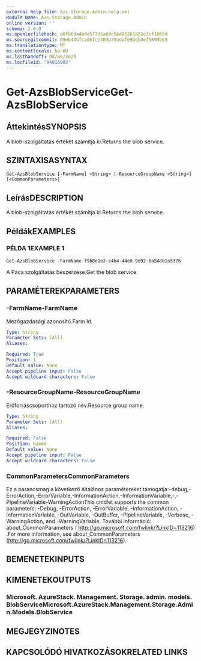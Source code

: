 ```yaml
---
external help file: Azs.Storage.Admin-help.xml
Module Name: Azs.Storage.Admin
online version: ''
schema: 2.0.0
ms.openlocfilehash: a0fb6da4bde577d5a69c5bd85261822e3cf1865d
ms.sourcegitcommit: 09eb4dbfcad6fce303b793dafe9bebdef589db03
ms.translationtype: MT
ms.contentlocale: hu-HU
ms.lasthandoff: 08/08/2020
ms.locfileid: "94016903"
---
```

# <span data-ttu-id="aba1b-101">Get-AzsBlobService</span><span class="sxs-lookup"><span data-stu-id="aba1b-101">Get-AzsBlobService</span></span>

## <span data-ttu-id="aba1b-102">Áttekintés</span><span class="sxs-lookup"><span data-stu-id="aba1b-102">SYNOPSIS</span></span>
<span data-ttu-id="aba1b-103">A blob-szolgáltatás értékét számítja ki.</span><span class="sxs-lookup"><span data-stu-id="aba1b-103">Returns the blob service.</span></span>

## <span data-ttu-id="aba1b-104">SZINTAXISA</span><span class="sxs-lookup"><span data-stu-id="aba1b-104">SYNTAX</span></span>

```
Get-AzsBlobService [-FarmName] <String> [-ResourceGroupName <String>] [<CommonParameters>]
```

## <span data-ttu-id="aba1b-105">Leírás</span><span class="sxs-lookup"><span data-stu-id="aba1b-105">DESCRIPTION</span></span>
<span data-ttu-id="aba1b-106">A blob-szolgáltatás értékét számítja ki.</span><span class="sxs-lookup"><span data-stu-id="aba1b-106">Returns the blob service.</span></span>

## <span data-ttu-id="aba1b-107">Példák</span><span class="sxs-lookup"><span data-stu-id="aba1b-107">EXAMPLES</span></span>

### <span data-ttu-id="aba1b-108">PÉLDA 1</span><span class="sxs-lookup"><span data-stu-id="aba1b-108">EXAMPLE 1</span></span>
```
Get-AzsBlobService -FarmName f9b8e2e2-e4b4-44e0-9d92-6a848b1a5376
```

<span data-ttu-id="aba1b-109">A Paca szolgáltatás beszerzése.</span><span class="sxs-lookup"><span data-stu-id="aba1b-109">Get the blob service.</span></span>

## <span data-ttu-id="aba1b-110">PARAMÉTEREK</span><span class="sxs-lookup"><span data-stu-id="aba1b-110">PARAMETERS</span></span>

### <span data-ttu-id="aba1b-111">-FarmName</span><span class="sxs-lookup"><span data-stu-id="aba1b-111">-FarmName</span></span>
<span data-ttu-id="aba1b-112">Mezőgazdasági azonosító.</span><span class="sxs-lookup"><span data-stu-id="aba1b-112">Farm Id.</span></span>

```yaml
Type: String
Parameter Sets: (All)
Aliases:

Required: True
Position: 1
Default value: None
Accept pipeline input: False
Accept wildcard characters: False
```

### <span data-ttu-id="aba1b-113">-ResourceGroupName</span><span class="sxs-lookup"><span data-stu-id="aba1b-113">-ResourceGroupName</span></span>
<span data-ttu-id="aba1b-114">Erőforráscsoporthoz tartozó név.</span><span class="sxs-lookup"><span data-stu-id="aba1b-114">Resource group name.</span></span>

```yaml
Type: String
Parameter Sets: (All)
Aliases:

Required: False
Position: Named
Default value: None
Accept pipeline input: False
Accept wildcard characters: False
```

### <span data-ttu-id="aba1b-115">CommonParameters</span><span class="sxs-lookup"><span data-stu-id="aba1b-115">CommonParameters</span></span>
<span data-ttu-id="aba1b-116">Ez a parancsmag a következő általános paramétereket támogatja:-debug,-ErrorAction,-ErrorVariable,-InformationAction,-InformationVariable,-,-PipelineVariable-WarningAction</span><span class="sxs-lookup"><span data-stu-id="aba1b-116">This cmdlet supports the common parameters: -Debug, -ErrorAction, -ErrorVariable, -InformationAction, -InformationVariable, -OutVariable, -OutBuffer, -PipelineVariable, -Verbose, -WarningAction, and -WarningVariable.</span></span> <span data-ttu-id="aba1b-117">További információ: about_CommonParameters ( http://go.microsoft.com/fwlink/?LinkID=113216) .</span><span class="sxs-lookup"><span data-stu-id="aba1b-117">For more information, see about_CommonParameters (http://go.microsoft.com/fwlink/?LinkID=113216).</span></span>

## <span data-ttu-id="aba1b-118">BEMENETEK</span><span class="sxs-lookup"><span data-stu-id="aba1b-118">INPUTS</span></span>

## <span data-ttu-id="aba1b-119">KIMENETEK</span><span class="sxs-lookup"><span data-stu-id="aba1b-119">OUTPUTS</span></span>

### <span data-ttu-id="aba1b-120">Microsoft. AzureStack. Management. Storage. admin. models. BlobService</span><span class="sxs-lookup"><span data-stu-id="aba1b-120">Microsoft.AzureStack.Management.Storage.Admin.Models.BlobService</span></span>

## <span data-ttu-id="aba1b-121">MEGJEGYZI</span><span class="sxs-lookup"><span data-stu-id="aba1b-121">NOTES</span></span>

## <span data-ttu-id="aba1b-122">KAPCSOLÓDÓ HIVATKOZÁSOK</span><span class="sxs-lookup"><span data-stu-id="aba1b-122">RELATED LINKS</span></span>

